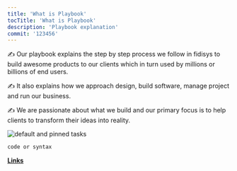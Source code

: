 ```yaml
---
title: 'What is Playbook'
tocTitle: 'What is Playbook'
description: 'Playbook explanation'
commit: '123456'
---
```


✍️ Our playbook explains the step by step process we follow in fidisys to build awesome products to our clients which in turn used by millions or billions of end users.

✍️ It also explains how we approach design, build software, manage project and run our business.

✍️ We are passionate about what we build and our primary focus is to help clients to transform their ideas into reality.

<!-- ## Sub Heading

✍️Coming soon: Please watch this space for more updates from our team. Thanks for the patience! -->

![default and pinned tasks](/placeholders/banner.png)

```javascript
code or syntax
```

<div class="aside">
<a href=""><b>Links</b></a>
</div>
